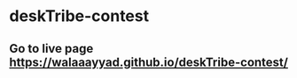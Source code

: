 # deskTribe-contest
## Go to live page  https://walaaayyad.github.io/deskTribe-contest/
<div>
    <img src="./screen/desktop.png" alt="">
    <img src="./screen/mob.png" alt="">
</div>